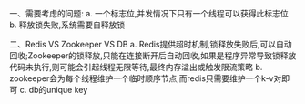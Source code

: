 一、需要考虑的问题:
a. 一个标志位,并发情况下只有一个线程可以获得此标志位
b. 释放锁失败,系统需要自释放锁

二、Redis VS Zookeeper VS DB
a. Redis提供超时机制,锁释放失败后,可以自动回收;Zookeeper的锁释放,只能在连接断开后自动回收,如果是程序异常导致锁释放代码未执行,则可能会引起线程无限等待,最终内存溢出或触发限流策略
b. zookeeper会为每个线程维护一个临时顺序节点,而redis只需要维护一个k-v对即可
c. db的unique key